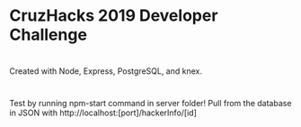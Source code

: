 # CruzHacks 2019 Developer Challenge
#
Created with Node, Express, PostgreSQL, and knex.
#
<p>Test by running npm-start command in server folder! Pull from the database in JSON with http://localhost:[port]/hackerInfo/[id]</p>
